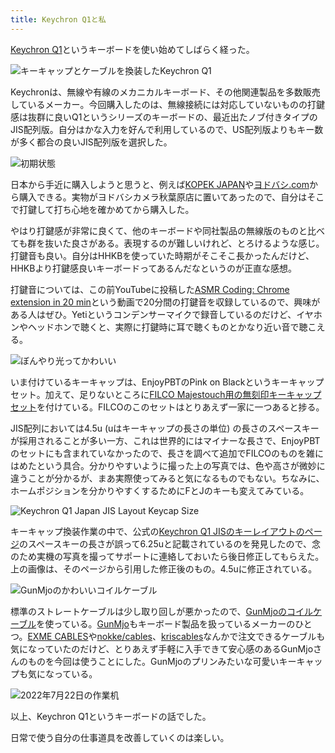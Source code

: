 ```yaml
---
title: Keychron Q1と私
---
```

[Keychron Q1](https://www.keychron.com/products/keychron-q1-qmk-custom-mechanical-keyboard-japan-jis-layout)というキーボードを使い始めてしばらく経った。

![](https://lh5.googleusercontent.com/bYjLGo1UYbSWGFwPmi-2bPGyP3E6bc2f0e00aViRnpf3TeCJ2Q0Hz4iPzVHB-2Jdnhwo9uW3qvPpjkK8Zpfz3X_wYApTsppG9AoZ92N5yiiguukA2jrmyO_mjNdticGivbazx_Ff8uw7U-0M3SdVaFU "キーキャップとケーブルを換装したKeychron Q1")

Keychronは、無線や有線のメカニカルキーボード、その他関連製品を多数販売しているメーカー。今回購入したのは、無線接続には対応していないものの打鍵感は抜群に良いQ1というシリーズのキーボードの、最近出たノブ付きタイプのJIS配列版。自分はかな入力を好んで利用しているので、US配列版よりもキー数が多く都合の良いJIS配列版を選択した。

![](https://lh6.googleusercontent.com/6H9oe6DMRfaklUb36BrGtP5VYsEABIBUQvNwobkTk44XYGFXMxJUKXJ6ltUB80Ew_4rNsjwRLiv-T808TQDRunmAwDHskf36iQTFZiqa5_9FiaQU9Ayy44JXEXaDKwUQjtOTWgyPp668eI06HXrlLEk "初期状態")

日本から手近に購入しようと思うと、例えば[KOPEK JAPAN](https://superkopek.jp/products/keychron-q1knob-us?variant=42638615904496)や[ヨドバシ.com](https://www.yodobashi.com/product/100000001007077436/)から購入できる。実物がヨドバシカメラ秋葉原店に置いてあったので、自分はそこで打鍵して打ち心地を確かめてから購入した。

やはり打鍵感が非常に良くて、他のキーボードや同社製品の無線版のものと比べても群を抜いた良さがある。表現するのが難しいけれど、とろけるような感じ。打鍵音も良い。自分はHHKBを使っていた時期がそこそこ長かったんだけど、HHKBより打鍵感良いキーボードってあるんだなというのが正直な感想。

打鍵音については、この前YouTubeに投稿した[ASMR Coding: Chrome extension in 20 min](https://www.youtube.com/watch?v=B5wdRcv-zQA&t=531s)という動画で20分間の打鍵音を収録しているので、興味がある人はぜひ。Yetiというコンデンサーマイクで録音しているのだけど、イヤホンやヘッドホンで聴くと、実際に打鍵時に耳で聴くものとかなり近い音で聴こえる。

![](https://lh4.googleusercontent.com/ZB7mrwDRTjXgkggNiBZ1wd3JA75nRWsLikcanS3Ugtuk1HyYETk4ddZgJt5hOoU5eOMAKQ7psfYJM707awzsm-LAC48Zhb4IVmd8I0cOA1w8nrslBiRAeG8bjHh-e0AhauhdbR49rB2j1MMiikuDc0Q "ぼんやり光ってかわいい")

いま付けているキーキャップは、EnjoyPBTのPink on Blackというキーキャップセット。加えて、足りないところに[FILCO Majestouch用の無刻印キーキャップセット](https://www.amazon.co.jp/dp/B00R1BZ60K)を付けている。FILCOのこのセットはとりあえず一家に一つあると捗る。

JIS配列においては4.5u (uはキーキャップの長さの単位) の長さのスペースキーが採用されることが多い一方、これは世界的にはマイナーな長さで、EnjoyPBTのセットにも含まれていなかったので、長さを調べて追加でFILCOのものを雑にはめたという具合。分かりやすいように撮った上の写真では、色や高さが微妙に違うことが分かるが、まあ実際使ってみると気になるものでもない。ちなみに、ホームポジションを分かりやすくするためにFとJのキーも変えてみている。

![](https://lh3.googleusercontent.com/WQa_koTFRdTx0f5YrYoQBfQMqpYyEN2WwBkXA6XhMFVojZZhgmuAC5J-gQ45B2m3n5QnO-COg0NEDEgzM8JE5DpaVlUFT5Q7n8thkiDENzip5dj-SWB21dgv3sYXYJK4TuR9ooziTsLmXhFeMD1X9cM "Keychron Q1 Japan JIS Layout Keycap Size")

キーキャップ換装作業の中で、公式の[Keychron Q1 JISのキーレイアウトのページ](https://www.keychron.com/pages/keychron-q1-japan-jis-layout-keycap-size)のスペースキーの長さが誤って6.25uと記載されているのを発見したので、念のため実機の写真を撮ってサポートに連絡しておいたら後日修正してもらえた。上の画像は、そのページから引用した修正後のもの。4.5uに修正されている。

![](https://lh5.googleusercontent.com/aQ-ri_-aD3BEDMqdKRC1IImdUBj1pz1Nwho3enU39k6CT0EFrDtR5bAPteKuNEEfSzDwPXzCOvtAogQkF0A_GMzUuA48XRS6R0cIJ09ciqOOSy3uQTTdqlPGhmxdSgwi-TBYtgTaGWbKvT6l7jB_edw "GunMjoのかわいいコイルケーブル")

標準のストレートケーブルは少し取り回しが悪かったので、[GunMjoのコイルケーブル](https://www.amazon.co.jp/dp/B09F5T7LTQ)を使っている。[GunMjo](https://www.gunmjo.com/)もキーボード製品を扱っているメーカーのひとつ。[EXME CABLES](https://exmecables.com/)や[nokke/cables](https://www.nokke-labora.com/)、[kriscables](https://kriscables.com/)なんかで注文できるケーブルも気になっていたのだけど、とりあえず手軽に入手できて安心感のあるGunMjoさんのものを今回は使うことにした。GunMjoのプリンみたいな可愛いキーキャップも気になっている。

![](https://lh5.googleusercontent.com/OoLtBMEOH3tNNRqT13SjnbnikYjr4B1yEYyI2L_pq4KQypRltvCFfINlXHLfjup00OWUJBzIJIke2ay4_vG6ieqxyCK8tEZA-PzjezGNHiM7aSaThR2HaU0jgQVuesoc70rXYV5a0ovHDcxupEZdfpk "2022年7月22日の作業机")

以上、Keychron Q1というキーボードの話でした。

日常で使う自分の仕事道具を改善していくのは楽しい。
